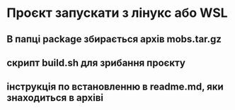 # Проєкт запускати з лінукс або WSL
## В папці package збирається архів mobs.tar.gz
## скрипт build.sh для зрибання проєкту 
## інструкція по встановленню в readme.md, яки знаходиться в архіві

